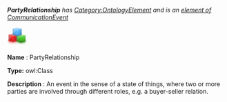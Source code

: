 ___PartyRelationship__ 
 has
 [Category:OntologyElement](../../Category/OntologyElement "Category:OntologyElement") 
 and is an
 [element of](../../Property/ElementOf "Property:ElementOf") 
[CommunicationEvent](../../Submissions/CommunicationEvent "Submissions:CommunicationEvent")_




  





[![Class](../images/thumb/2/27/Class.gif/45px-Class.gif)](../../Image/Class.gif "Class")


__Name__ 
 : PartyRelationship
 



__Type:__ 
 owl:Class
 



__Description__ 
 : An event in the sense of a state of things, where two or more parties are involved through different roles, e.g. a buyer-seller relation.